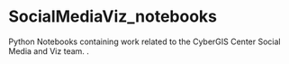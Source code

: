 # SocialMediaViz_notebooks
Python Notebooks containing work related to the CyberGIS Center Social Media and Viz team. . 
